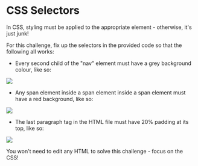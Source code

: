 # CSS Selectors  
In CSS, styling must be applied to the appropriate element - otherwise, it's just junk!

For this challenge, fix up the selectors in the provided code so that the following all works:

- Every second child of the "nav" element must have a grey background colour, like so:

![](https://static.au.edusercontent.com/files/jmmYyeFjXAkwcJuhETipfBl2)


- Any span element inside a span element inside a span element must have a red background, like so:

![](https://static.au.edusercontent.com/files/euQy2FmvJtGzKH05KW68MXsX)

- The last paragraph tag in the HTML file must have 20% padding at its top, like so:

![](https://static.au.edusercontent.com/files/odSlKn4ZGg6SLBj66txBYbiA)


You won't need to edit any HTML to solve this challenge - focus on the CSS!